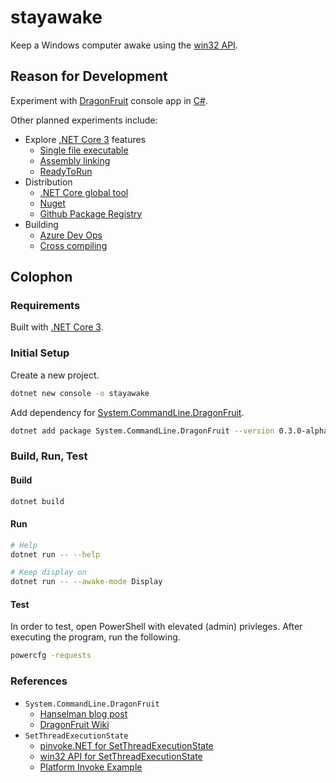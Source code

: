 # stayawake

Keep a Windows computer awake using the [win32 API](https://docs.microsoft.com/en-us/windows/win32/apiindex/windows-api-list).

## Reason for Development

Experiment with [DragonFruit](https://github.com/dotnet/command-line-api/wiki/DragonFruit-overview) console app in [C#](https://docs.microsoft.com/en-us/dotnet/csharp/). 

Other planned experiments include:
- Explore [.NET Core 3](https://docs.microsoft.com/en-us/dotnet/core/whats-new/dotnet-core-3-0) features
    - [Single file executable](https://docs.microsoft.com/en-us/dotnet/core/whats-new/dotnet-core-3-0#single-file-executables)
    - [Assembly linking](https://docs.microsoft.com/en-us/dotnet/core/whats-new/dotnet-core-3-0#assembly-linking)
    - [ReadyToRun](https://docs.microsoft.com/en-us/dotnet/core/whats-new/dotnet-core-3-0#readytorun-images)
- Distribution
    - [.NET Core global tool](https://docs.microsoft.com/en-us/dotnet/core/tools/global-tools)
    - [Nuget](https://www.nuget.org/)
    - [Github Package Registry](https://help.github.com/en/github/managing-packages-with-github-package-registry/configuring-nuget-for-use-with-github-package-registry)
- Building
    - [Azure Dev Ops](https://azure.microsoft.com/en-us/services/devops/)
    - [Cross compiling](https://docs.microsoft.com/en-us/dotnet/core/rid-catalog)


## Colophon

### Requirements
Built with [.NET Core 3](https://dotnet.microsoft.com/download/dotnet-core/3.0).


### Initial Setup

Create a new project.

```sh
dotnet new console -o stayawake
```

Add dependency for [System.CommandLine.DragonFruit](https://www.nuget.org/packages/System.CommandLine.DragonFruit).

```sh
dotnet add package System.CommandLine.DragonFruit --version 0.3.0-alpha.19405.1
```

### Build, Run, Test

#### Build

```sh
dotnet build
```

#### Run

```sh
# Help 
dotnet run -- --help

# Keep display on
dotnet run -- --awake-mode Display
```

#### Test

In order to test, open PowerShell with elevated (admin) privleges.  After executing the program, run the following.

```sh
powercfg -requests
```

### References
- `System.CommandLine.DragonFruit`
    - [Hanselman blog post](https://www.hanselman.com/blog/DragonFruitAndSystemCommandLineIsANewWayToThinkAboutNETConsoleApps.aspx)
    - [DragonFruit Wiki](https://github.com/dotnet/command-line-api/wiki/DragonFruit-overview)
- `SetThreadExecutionState`
    - [pinvoke.NET for SetThreadExecutionState](https://www.pinvoke.net/default.aspx/kernel32/SetThreadExecutionState.html)
    - [win32 API for SetThreadExecutionState](https://docs.microsoft.com/en-us/windows/win32/api/winbase/nf-winbase-setthreadexecutionstate?redirectedfrom=MSDN)
    - [Platform Invoke Example](https://docs.microsoft.com/en-us/dotnet/csharp/programming-guide/interop/how-to-use-platform-invoke-to-play-a-wave-file)

